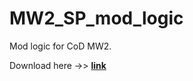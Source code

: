 # MW2_SP_mod_logic
Mod logic for CoD MW2.

Download here ->> **[link](https://github.com/JerryALT/MW2_SP_mod_logic/releases/tag/v1.0.0)**
